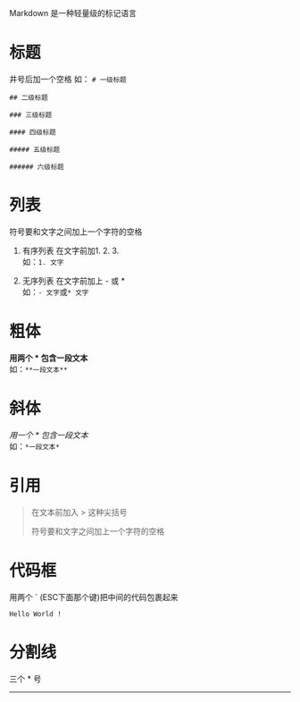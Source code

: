 Markdown 是一种轻量级的标记语言

# 标题
井号后加一个空格 
如： 
`# 一级标题`

`## 二级标题`

`### 三级标题`

`#### 四级标题`

`##### 五级标题`

`###### 六级标题`


# 列表
符号要和文字之间加上一个字符的空格  

1. 有序列表
在文字前加1. 2. 3.   
如：`1. 文字`

2. 无序列表
在文字前加上 - 或 *   
如：`- 文字`或`* 文字`

# 粗体
**用两个 \* 包含一段文本**   
如：`**一段文本**`

# 斜体
*用一个 \* 包含一段文本*   
如：`*一段文本*`

# 引用
> 在文本前加入 > 这种尖括号 
> 
> 符号要和文字之间加上一个字符的空格 

# 代码框
用两个 ` (ESC下面那个键)把中间的代码包裹起来

`Hello World !`

# 分割线
三个 * 号
***
